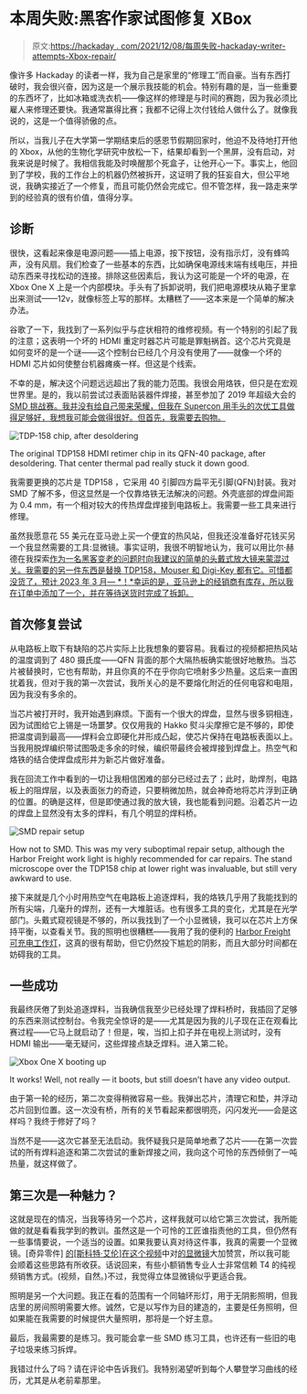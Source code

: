 # 本周失败:黑客作家试图修复 XBox

> 原文:[https://hackaday . com/2021/12/08/每周失败-hackaday-writer-attempts-Xbox-repair/](https://hackaday.com/2021/12/08/fail-of-the-week-hackaday-writer-attempts-xbox-repair/)

像许多 Hackaday 的读者一样，我为自己是家里的“修理工”而自豪。当有东西打破时，我会很兴奋，因为这是一个展示我技能的机会。特别有趣的是，当一些重要的东西坏了，比如冰箱或洗衣机——像这样的修理是与时间的赛跑，因为我必须比雇人来修理还要快。我通常赢得比赛；我都不记得上次付钱给人做什么了。就像我说的，这是一个值得骄傲的点。

所以，当我儿子在大学第一学期结束后的感恩节假期回家时，他迫不及待地打开他的 Xbox，从他的生物化学研究中放松一下，结果却看到一个黑屏，没有启动，对我来说是时候了。我相信我能及时唤醒那个死盒子，让他开心一下。事实上，他回到了学校，我的工作台上的机器仍然被拆开，这证明了我的狂妄自大，但公平地说，我确实接近了一个修复，而且可能仍然会完成它。但不管怎样，我一路走来学到的经验真的很有价值，值得分享。

## 诊断

很快，这看起来像是电源问题——插上电源，按下按钮，没有指示灯，没有蜂鸣声，没有风扇。我们检查了一些基本的东西，比如确保电源线末端有线电压，并扭动东西来寻找松动的连接。排除这些因素后，我认为这可能是一个坏的电源，在 Xbox One X 上是一个内部模块。手头有了拆卸说明，我们把电源模块从箱子里拿出来测试——12v，就像标签上写的那样。太糟糕了——这本来是一个简单的解决办法。

谷歌了一下，我找到了一系列似乎与症状相符的维修视频。有一个特别的引起了我的注意；这表明一个坏的 HDMI 重定时器芯片可能是罪魁祸首。这个芯片究竟是如何变坏的是一个谜——这个控制台已经几个月没有使用了——就像一个坏的 HDMI 芯片如何使整台机器瘫痪一样。但这是个线索。

不幸的是，解决这个问题远远超出了我的能力范围。我很会用烙铁，但只是在宏观世界里。是的，我以前尝试过表面贴装器件焊接，甚至参加了 2019 年超级大会的[SMD 挑战赛。我并没有给自己带来荣耀，但我在 Supercon 用手头的次优工具做得足够好，我想我可能会做得很好。但首先，我需要去购物。](https://hackaday.com/2019/11/18/a-newbie-takes-the-smd-challenge-at-supercon/)

![TDP-158 chip, after desoldering](../Images/b4cc2c0cc56bfe52092eb1020b85c538.png)

The original TDP158 HDMI retimer chip in its QFN-40 package, after desoldering. That center thermal pad really stuck it down good.

我需要更换的芯片是 TDP158 ，它采用 40 引脚四方扁平无引脚(QFN)封装。我对 SMD 了解不多，但这显然是一个仅靠烙铁无法解决的问题。外壳底部的焊盘间距为 0.4 mm，有一个相对较大的传热焊盘焊接到电路板上。我需要一些工具来进行修理。

虽然我愿意花 55 美元在亚马逊上买一个便宜的热风站，但我还没准备好花钱买另一个我显然需要的工具:显微镜。事实证明，我很不明智地认为，我可以用比尔·赫德在我探索[作为一名黑客变老的问题时向我建议的简单的头戴式放大镜来蒙混过关。我需要的另一件东西是替换 TDP158，Mouser 和 Digi-Key 都有它。可惜都没货了，预计 2023 年 3 月— *！*幸运的是，亚马逊上的经销商有库存，所以我在订单中添加了一个，并在等待送货时完成了拆卸。](https://hackaday.com/2016/06/22/a-hackers-guide-to-getting-old/)

## 首次修复尝试

从电路板上取下有缺陷的芯片实际上比我想象的要容易。我看过的视频都把热风站的温度调到了 480 摄氏度——QFN 背面的那个大隔热板确实能很好地散热。当芯片被替换时，它也有帮助，并且你真的不在乎你向它喷射多少热量。这后来一直困扰着我，但对于我的第一次尝试，我所关心的是不要熔化附近的任何电容和电阻，因为我没有多余的。

当芯片被打开时，我开始遇到麻烦。下面有一个很大的焊盘，显然与很多铜相连，因为试图给它上锡是一场噩梦。仅仅用我的 Hakko 熨斗尖摩擦它是不够的，即使把温度调到最高——焊料会立即硬化并形成凸起，使芯片保持在电路板表面以上。当我用脱焊编织带试图吸走多余的时候，编织带最终会被焊接到焊盘上。热空气和烙铁的结合使焊盘成形并为新芯片做好准备。

我在回流工作中看到的一切让我相信困难的部分已经过去了；此时，助焊剂，电路板上的阻焊层，以及表面张力的奇迹，只要稍微加热，就会神奇地将芯片浮到正确的位置。的确是这样，但是即使通过我的放大镜，我也能看到问题。沿着芯片一边的焊盘上显然没有太多的焊料，有几个明显的焊料桥。

![SMD repair setup](../Images/c0372bc2afc720884bfa84786aec9cdb.png)

How not to SMD. This was my very suboptimal repair setup, although the Harbor Freight work light is highly recommended for car repairs. The stand microscope over the TDP158 chip at lower right was invaluable, but still very awkward to use.

接下来就是几个小时用热空气在电路板上追逐焊料，我的烙铁几乎用了我能找到的所有尖端，几毫升的焊剂，还有一大堆脏话。也有很多工具的变化，尤其是在光学部门。头戴式窥视镜是不够的，所以我找到了一个小显微镜，我可以在芯片上方保持平衡，以查看关节。我的照明也很糟糕——我用了我的便利的 [Harbor Freight 可充电工作灯](https://www.harborfreight.com/390-lumen-magnetic-slim-bar-folding-work-light-56329.html)，这真的很有帮助，但它仍然投下尴尬的阴影，而且大部分时间都在妨碍我的工具。

## 一些成功

我最终厌倦了到处追逐焊料，当我确信我至少已经处理了焊料桥时，我插回了足够的东西来测试控制台。令我完全惊讶的是——尤其是因为我的儿子现在正在观看比赛过程——它马上就启动了！但是，唉，当扣上扣子并在电视上测试时，没有 HDMI 输出——毫无疑问，这些焊接点缺乏焊料。进入第二轮。

![Xbox One X booting up](../Images/c57b3f7aa2d654d402ef0a3e768f2e4a.png)

It works! Well, not really — it boots, but still doesn’t have any video output.

由于第一轮的经历，第二次变得稍微容易一些。我弹出芯片，清理它和垫，并浮动芯片回到位置。这一次没有桥，所有的关节看起来都很明亮，闪闪发光——会是这样吗？我终于修好了吗？

当然不是——这次它甚至无法启动。我怀疑我只是简单地煮了芯片——在第一次尝试的所有焊料追逐和第二次尝试的重新焊接之间，我向这个可怜的东西倾倒了一吨热量，就这样做了。

## 第三次是一种魅力？

这就是现在的情况，当我等待另一个芯片，这样我就可以给它第三次尝试，我所能做的就是看看我学到的教训。虽然这是一个可怜的工匠谁指责他的工具，但仍然有一些事情要说，一个适当的设置。如果我要认真对待这件事，我真的需要一个显微镜。[奇异零件] [的[斯科特·艾伦]在这个视频](https://www.youtube.com/watch?v=MBFyGzrClsI)中对[的显微镜](https://www.aliexpress.com/item/32880372287.html)大加赞赏，所以我可能会顺着这些思路有所收获。话说回来，有些小额销售专业人士非常信赖 T4 的纯视频销售方式。(视频，自然。)不过，我觉得立体显微镜似乎更适合我。

照明是另一个大问题。我正在看的范围有一个同轴环形灯，用于无阴影照明，但我店里的房间照明需要大修。诚然，它是以写作为目的建造的，主要是任务照明，但如果能在我需要的时候提供大量照明，那将是一个好主意。

最后，我最需要的是练习。我可能会拿一些 SMD 练习工具，也许还有一些旧的电子垃圾来练习拆焊。

我错过什么了吗？请在评论中告诉我们。我特别渴望听到每个人攀登学习曲线的经历，尤其是从老前辈那里。